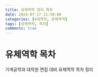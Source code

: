 ```yaml
---
title: 유체역학 정리 목차
date: 2024-07-27 21:50:00
categories: [4대역학, 유체역학]
tags: [유체역학, 목차]
comments: true
---
```


# 유체역학 목차

기계공학과 대학원 면접 대비
유체역학 목차 정리
